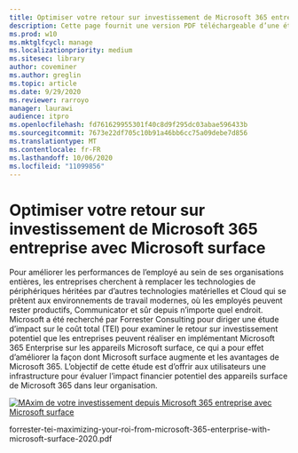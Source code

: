 ```yaml
---
title: Optimiser votre retour sur investissement de Microsoft 365 entreprise avec Microsoft surface
description: Cette page fournit une version PDF téléchargeable d’une étude du total des incidences sur le coût d’un Forrester par Microsoft.
ms.prod: w10
ms.mktglfcycl: manage
ms.localizationpriority: medium
ms.sitesec: library
author: coveminer
ms.author: greglin
ms.topic: article
ms.date: 9/29/2020
ms.reviewer: rarroyo
manager: laurawi
audience: itpro
ms.openlocfilehash: fd761629955301f40c8d9f295dc03abae596433b
ms.sourcegitcommit: 7673e22df705c10b91a46bb6cc75a09debe7d856
ms.translationtype: MT
ms.contentlocale: fr-FR
ms.lasthandoff: 10/06/2020
ms.locfileid: "11099856"
---
```

# Optimiser votre retour sur investissement de Microsoft 365 entreprise avec Microsoft surface

 Pour améliorer les performances de l’employé au sein de ses organisations entières, les entreprises cherchent à remplacer les technologies de périphériques héritées par d’autres technologies matérielles et Cloud qui se prêtent aux environnements de travail modernes, où les employés peuvent rester productifs, Communicator et sûr depuis n’importe quel endroit. Microsoft a été recherché par Forrester Consulting pour diriger une étude d’impact sur le coût total (TEI) pour examiner le retour sur investissement potentiel que les entreprises peuvent réaliser en implémentant Microsoft 365 Enterprise sur les appareils Microsoft surface, ce qui a pour effet d’améliorer la façon dont Microsoft surface augmente et les avantages de Microsoft 365. L’objectif de cette étude est d’offrir aux utilisateurs une infrastructure pour évaluer l’impact financier potentiel des appareils surface de Microsoft 365 dans leur organisation.

[![MAxim de votre investissement depuis Microsoft 365 entreprise avec Microsoft surface](./images/download-report.png)](./media/forrester-tei-maximizing-your-roi-from-microsoft-365-enterprise-with-microsoft-surface-2020.pdf)


forrester-tei-maximizing-your-roi-from-microsoft-365-enterprise-with-microsoft-surface-2020.pdf


